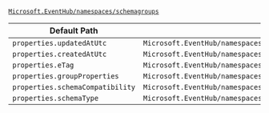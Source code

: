 [`Microsoft.EventHub/namespaces/schemagroups`](https://docs.microsoft.com/en-us/azure/templates/microsoft.eventhub/namespaces/schemagroups)

| Default Path | Alias |
|---|---|
| `properties.updatedAtUtc` | `Microsoft.EventHub/namespaces/schemagroups/updatedAtUtc` |
| `properties.createdAtUtc` | `Microsoft.EventHub/namespaces/schemagroups/createdAtUtc` |
| `properties.eTag` | `Microsoft.EventHub/namespaces/schemagroups/eTag` |
| `properties.groupProperties` | `Microsoft.EventHub/namespaces/schemagroups/groupProperties` |
| `properties.schemaCompatibility` | `Microsoft.EventHub/namespaces/schemagroups/schemaCompatibility` |
| `properties.schemaType` | `Microsoft.EventHub/namespaces/schemagroups/schemaType` |

